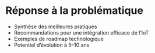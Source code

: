 # Réponse à la problématique
- Synthèse des meilleures pratiques  
- Recommandations pour une intégration efficace de l’IoT  
- Exemples de roadmap technologique  
- Potentiel d’évolution à 5–10 ans  
